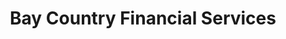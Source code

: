 ---
title: "Bay Country Financial Services"
url: /reisterstown/bay-country-financial-services/
shop: pawnbroker
---